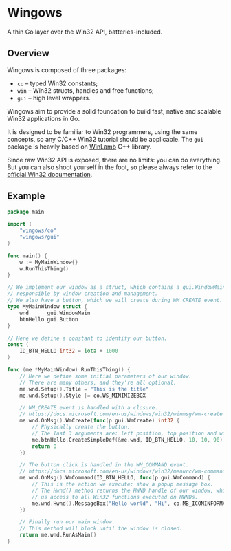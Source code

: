 # Wingows

A thin Go layer over the Win32 API, batteries-included.

## Overview

Wingows is composed of three packages:

* `co` – typed Win32 constants;
* `win` – Win32 structs, handles and free functions;
* `gui` – high level wrappers.

Wingows aim to provide a solid foundation to build fast, native and scalable Win32 applications in Go.

It is designed to be familiar to Win32 programmers, using the same concepts, so any C/C++ Win32 tutorial should be applicable. The `gui` package is heavily based on [WinLamb](https://github.com/rodrigocfd/winlamb) C++ library.

Since raw Win32 API is exposed, there are no limits: you can do everything. But you can also shoot yourself in the foot, so please always refer to the [official Win32 documentation](https://docs.microsoft.com/en-us/windows/win32/).

## Example

```go
package main

import (
    "wingows/co"
    "wingows/gui"
)

func main() {
    w := MyMainWindow{}
    w.RunThisThing()
}

// We implement our window as a struct, which contains a gui.WindowMain member,
// responsible by window creation and management.
// We also have a button, which we will create during WM_CREATE event.
type MyMainWindow struct {
    wnd      gui.WindowMain
    btnHello gui.Button
}

// Here we define a constant to identify our button.
const (
    ID_BTN_HELLO int32 = iota + 1000
)

func (me *MyMainWindow) RunThisThing() {
    // Here we define some initial parameters of our window.
    // There are many others, and they're all optional.
    me.wnd.Setup().Title = "This is the title"
    me.wnd.Setup().Style |= co.WS_MINIMIZEBOX

    // WM_CREATE event is handled with a closure.
    // https://docs.microsoft.com/en-us/windows/win32/winmsg/wm-create
    me.wnd.OnMsg().WmCreate(func(p gui.WmCreate) int32 {
        // Physically create the button.
        // The last 3 arguments are: left position, top position and width.
        me.btnHello.CreateSimpleDef(&me.wnd, ID_BTN_HELLO, 10, 10, 90)
        return 0
    })

    // The button click is handled in the WM_COMMAND event.
    // https://docs.microsoft.com/en-us/windows/win32/menurc/wm-command
    me.wnd.OnMsg().WmCommand(ID_BTN_HELLO, func(p gui.WmCommand) {
        // This is the action we execute: show a popup message box.
        // The Hwnd() method returns the HWND handle of our window, which gives
        // us access to all Win32 functions executed on HWNDs.
        me.wnd.Hwnd().MessageBox("Hello world", "Hi", co.MB_ICONINFORMATION)
    })

    // Finally run our main window.
    // This method will block until the window is closed.
    return me.wnd.RunAsMain()
}
```